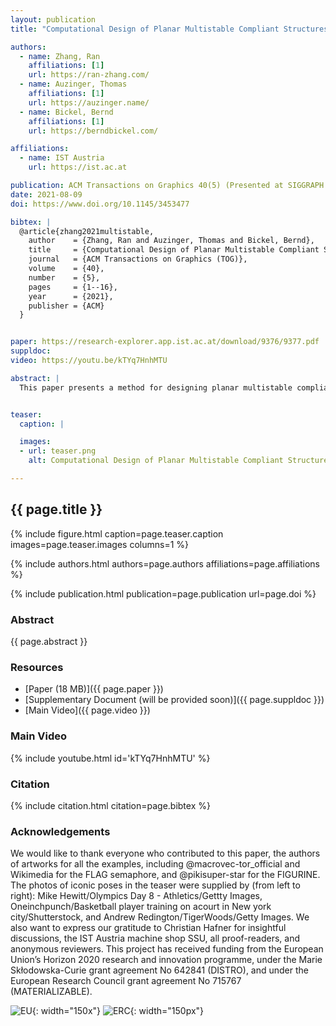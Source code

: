 ```yaml
---
layout: publication
title: "Computational Design of Planar Multistable Compliant Structures"

authors:
  - name: Zhang, Ran
    affiliations: [1]
    url: https://ran-zhang.com/
  - name: Auzinger, Thomas
    affiliations: [1]
    url: https://auzinger.name/
  - name: Bickel, Bernd
    affiliations: [1]
    url: https://berndbickel.com/

affiliations:
  - name: IST Austria
    url: https://ist.ac.at

publication: ACM Transactions on Graphics 40(5) (Presented at SIGGRAPH Asia 2021) 
date: 2021-08-09
doi: https://www.doi.org/10.1145/3453477

bibtex: |
  @article{zhang2021multistable,
    author    = {Zhang, Ran and Auzinger, Thomas and Bickel, Bernd},
    title     = {Computational Design of Planar Multistable Compliant Structures},
    journal   = {ACM Transactions on Graphics (TOG)},
    volume    = {40},
    number    = {5},
    pages     = {1--16},
    year      = {2021},
    publisher = {ACM}
  }


paper: https://research-explorer.app.ist.ac.at/download/9376/9377.pdf
suppldoc: 
video: https://youtu.be/kTYq7HnhMTU

abstract: |
  This paper presents a method for designing planar multistable compliant structures. Given a sequence of desired stable states and the corresponding poses of the structure, we identify the topology and geometric realization of a mechanism—consisting of bars and joints—that is able to physically reproduce the desired multistable behavior. In order to solve this problem efficiently, we build on insights from minimally rigid graph theory to identify simple but effective topologies for the mechanism. We then optimize its geometric parameters, such as joint positions and bar lengths, to obtain correct transitions between the given poses. Simultaneously, we ensure adequate stability of each pose based on an effective approximate error metric related to the elastic energy Hessian of the bars in the mechanism. As demonstrated by our results, we obtain functional multistable mechanisms of manageable complexity that can be fabricated using 3D printing. Further, we evaluated the effectiveness of our method on a large number of examples in the simulation and fabricated several physical prototypes.


teaser:
  caption: |

  images:
  - url: teaser.png
    alt: Computational Design of Planar Multistable Compliant Structures (Teaser Image)

---
```


## {{ page.title }}

{% include figure.html caption=page.teaser.caption images=page.teaser.images columns=1 %}

{% include authors.html authors=page.authors affiliations=page.affiliations %}

{% include publication.html publication=page.publication url=page.doi %}

### Abstract

{{ page.abstract }}

### Resources

* [Paper (18 MB)]({{ page.paper }})
* [Supplementary Document (will be provided soon)]({{ page.suppldoc }})
* [Main Video]({{ page.video }})

<!--
* [Official publisher page]({{page.doi}}) &nbsp; [![ACM](ACM_logo.svg){: width="40x"}]({{page.doi}})
-->

### Main Video

{% include youtube.html id='kTYq7HnhMTU' %}

### Citation

{% include citation.html citation=page.bibtex %}


### Acknowledgements
We would like to thank everyone who contributed to this paper, the authors of artworks for all the examples, including @macrovec-tor_official and Wikimedia for the FLAG semaphore, and @pikisuper-star for the FIGURINE. The photos of iconic poses in the teaser were supplied by (from left to right): Mike Hewitt/Olympics Day 8 - Athletics/Gettty Images, Oneinchpunch/Basketball player training on acourt in New york city/Shutterstock, and Andrew Redington/TigerWoods/Getty Images. We also want to express our gratitude to Christian Hafner for insightful discussions, the IST Austria machine shop SSU, all proof-readers, and anonymous reviewers. This project has received funding from the European Union’s Horizon 2020 research and innovation programme, under the Marie Skłodowska-Curie grant agreement No 642841 (DISTRO), and under the European Research Council grant agreement No 715767 (MATERIALIZABLE).

![EU](flag_yellow_low.jpg){: width="150x"}
![ERC](LOGO-ERC.jpg){: width="150px"}
